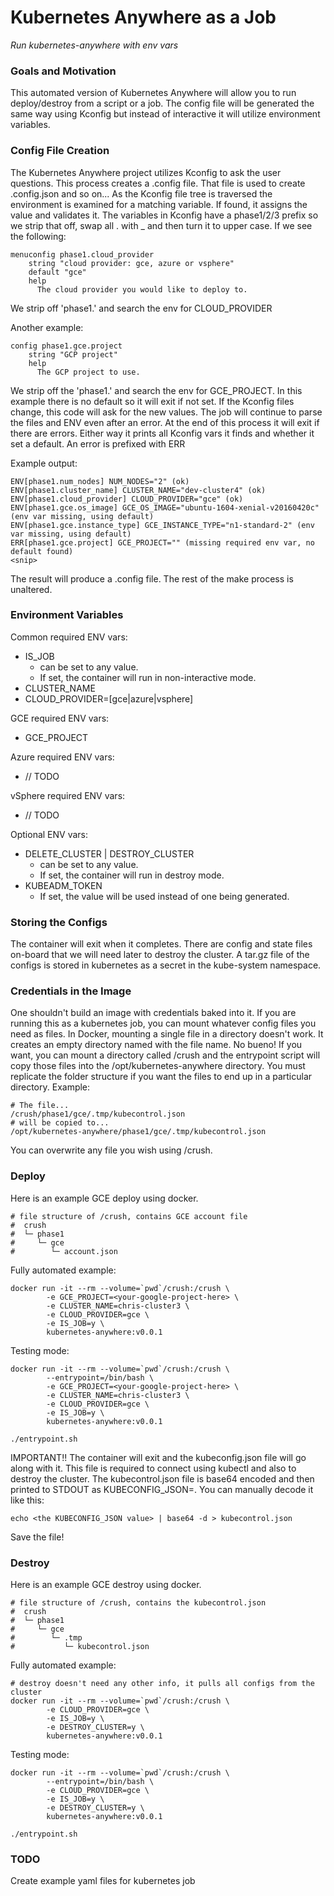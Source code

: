 # Kubernetes Anywhere as a Job

*Run kubernetes-anywhere with env vars*

### Goals and Motivation

This automated version of Kubernetes Anywhere will allow you to run deploy/destroy from a script or a job. The config file will be generated the same way using Kconfig but instead of interactive it will utilize environment variables.

### 

### Config File Creation
The Kubernetes Anywhere project utilizes Kconfig to ask the user questions. This process creates a .config file. That file is used to create .config.json and so on... As the Kconfig file tree is traversed the environment is examined for a matching variable. If found, it assigns the value and validates it. The variables in Kconfig have a phase1/2/3 prefix so we strip that off, swap all . with _ and then turn it to upper case. 
If we see the following:
```
menuconfig phase1.cloud_provider
	string "cloud provider: gce, azure or vsphere"
	default "gce"
	help
	  The cloud provider you would like to deploy to.
```
We strip off 'phase1.' and search the env for CLOUD_PROVIDER

Another example:
```
config phase1.gce.project
	string "GCP project"
	help
	  The GCP project to use.
```
We strip off the 'phase1.' and search the env for GCE_PROJECT. In this example there is no default so it will exit if not set. If the Kconfig files change, this code will ask for the new values. The job will continue to parse the files and ENV even after an error. At the end of this process it will exit if there are errors. Either way it prints all Kconfig vars it finds and whether it set a default. An error is prefixed with ERR

Example output:
```
ENV[phase1.num_nodes] NUM_NODES="2" (ok)
ENV[phase1.cluster_name] CLUSTER_NAME="dev-cluster4" (ok)
ENV[phase1.cloud_provider] CLOUD_PROVIDER="gce" (ok)
ENV[phase1.gce.os_image] GCE_OS_IMAGE="ubuntu-1604-xenial-v20160420c" (env var missing, using default)
ENV[phase1.gce.instance_type] GCE_INSTANCE_TYPE="n1-standard-2" (env var missing, using default)
ERR[phase1.gce.project] GCE_PROJECT="" (missing required env var, no default found)
<snip>
```


The result will produce a .config file. The rest of the make process is unaltered.

### Environment Variables
Common required ENV vars:

  * IS_JOB
    - can be set to any value. 
    - If set, the container will run in non-interactive mode.
  * CLUSTER_NAME
  * CLOUD_PROVIDER=[gce|azure|vsphere]

GCE required ENV vars:

  * GCE_PROJECT

Azure required ENV vars:

  * // TODO

vSphere required ENV vars:

  * // TODO

Optional ENV vars:

  * DELETE_CLUSTER | DESTROY_CLUSTER
    - can be set to any value. 
    - If set, the container will run in destroy mode.
  * KUBEADM_TOKEN
    - If set, the value will be used instead of one being generated.

### Storing the Configs
The container will exit when it completes. There are config and state files on-board that we will need later to destroy the cluster. A tar.gz file of the configs is stored in kubernetes as a secret in the kube-system namespace.

### Credentials in the Image

One shouldn't build an image with credentials baked into it. If you are running this as a kubernetes job, you can mount whatever config files you need as files. In Docker, mounting a single file in a directory doesn't work. It creates an empty directory named with the file name. No bueno! If you want, you can mount a directory called /crush and the entrypoint script will copy those files into the /opt/kubernetes-anywhere directory. You must replicate the folder structure if you want the files to end up in a particular directory. 
Example:
```
# The file...
/crush/phase1/gce/.tmp/kubecontrol.json
# will be copied to...
/opt/kubernetes-anywhere/phase1/gce/.tmp/kubecontrol.json
```
You can overwrite any file you wish using /crush. 


### Deploy

Here is an example GCE deploy using docker. 
```
# file structure of /crush, contains GCE account file
#  crush
#  └─ phase1
#     └─ gce
#        └─ account.json
```


Fully automated example:
```
docker run -it --rm --volume=`pwd`/crush:/crush \
        -e GCE_PROJECT=<your-google-project-here> \
        -e CLUSTER_NAME=chris-cluster3 \
        -e CLOUD_PROVIDER=gce \
        -e IS_JOB=y \
        kubernetes-anywhere:v0.0.1
```

Testing mode:
```
docker run -it --rm --volume=`pwd`/crush:/crush \
        --entrypoint=/bin/bash \
        -e GCE_PROJECT=<your-google-project-here> \
        -e CLUSTER_NAME=chris-cluster3 \
        -e CLOUD_PROVIDER=gce \
        -e IS_JOB=y \
        kubernetes-anywhere:v0.0.1

./entrypoint.sh
```

IMPORTANT!! 
The container will exit and the kubeconfig.json file will go along with it. This file is required to connect using kubectl and also to destroy the cluster. The kubecontrol.json file is base64 encoded and then printed to STDOUT as KUBECONFIG_JSON=<base64>.
You can manually decode it like this:
```
echo <the KUBECONFIG_JSON value> | base64 -d > kubecontrol.json
```
Save the file!

### Destroy

Here is an example GCE destroy using docker. 
```
# file structure of /crush, contains the kubecontrol.json
#  crush
#  └─ phase1
#     └─ gce
#        └─ .tmp
#           └─ kubecontrol.json 
```
Fully automated example:
```
# destroy doesn't need any other info, it pulls all configs from the cluster
docker run -it --rm --volume=`pwd`/crush:/crush \
        -e CLOUD_PROVIDER=gce \
        -e IS_JOB=y \
        -e DESTROY_CLUSTER=y \
        kubernetes-anywhere:v0.0.1
```

Testing mode:
```
docker run -it --rm --volume=`pwd`/crush:/crush \
        --entrypoint=/bin/bash \
        -e CLOUD_PROVIDER=gce \
        -e IS_JOB=y \
        -e DESTROY_CLUSTER=y \
        kubernetes-anywhere:v0.0.1

./entrypoint.sh
```


### TODO
Create example yaml files for kubernetes job
